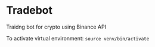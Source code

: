 # Tradebot
Traidng bot for crypto using Binance API

To activate virtual environment: 
`source venv/bin/activate`
